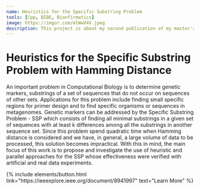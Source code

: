 ```yaml
---
name: Heuristics for the Specific Substring Problem
tools: [Cpp, BIBE, Bionfirmatics]
image: https://imgur.com/mlWwV4V.jpeg
description: This project is about my second publication of my master's degree on BIBE.
---
```


# Heuristics for the Specific Substring Problem with Hamming Distance

An important problem in Computational Biology is to determine genetic markers, substrings of a set of sequences that do not occur on sequences of other sets. Applications for this problem include finding small specific regions for primer design and to find specific organisms or sequences in metagenomes. Genetic markers can be addressed by the Specific Substring Problem - SSP which consists of finding all minimal substrings in a given set of sequences with at least k differences among all the substrings in another sequence set. Since this problem spend quadratic time when Hamming distance is considered and we have, in general, a large volume of data to be processed, this solution becomes impractical. With this in mind, the main focus of this work is to propose and investigate the use of heuristic and parallel approaches for the SSP whose effectiveness were verified with artificial and real data experiments.

<p class="text-center">
{% include elements/button.html link="https://ieeexplore.ieee.org/document/8941997" text="Learn More" %}
</p>
